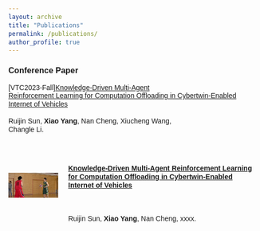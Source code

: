 ```yaml
---
layout: archive
title: "Publications"
permalink: /publications/
author_profile: true
---
```

<style>
body {
  font-family: 'Georgia', sans-serif;
  font-size: 3;
}

h1, h2, h3, h4, h5, h6 {
  font-family: 'Georgia', sans-serif;
}

/* 添加其他元素的字体样式配置，根据需要进行扩展 */
.custom-paragraph {
  margin-bottom: 8px; /* 你可以根据需要调整这个值 */
}

p {
  line-height: 1.2;
}

/* 添加到 <head> 部分或样式文件中 */
p {
  white-space: pre-line; /* 保持空白符，并允许换行 */
}

.emphasize {
  font-weight: bold; /* 强调文本，例如加粗 */
}

.container {
  display: flex; /* 启用Flexbox布局 */
  align-items: center; /* 垂直居中对齐 */
}

.image-on-left {
  width: 100px; /* 图片宽度，根据需要调整 */
  height: auto; /* 保持图片宽高比 */
  margin-right: 20px; /* 图片与文字间的间隔 */
}

.content {
  flex-grow: 1; /* 让文字部分占据剩余空间 */
}

/* 如果需要，为图片和文本内容设置间隔 */
img {
  margin-right: 20px; /* 与文本内容的间隔 */
}
</style>

### Conference Paper
[VTC2023-Fall][Knowledge-Driven Multi-Agent Reinforcement Learning for Computation Offloading in Cybertwin-Enabled Internet of Vehicles](https://arxiv.org/pdf/2308.02603.pdf)  
Ruijin Sun, **Xiao Yang**, Nan Cheng, Xiucheng Wang, Changle Li.





<div class="container">
  <img src="_pages\im001.png" alt="test" class="image-on-left" />
  <div class="content">
    <p>
      <a href="https://arxiv.org/pdf/2308.02603.pdf" class="emphasize" target="_blank">
        Knowledge-Driven Multi-Agent Reinforcement Learning for Computation Offloading in Cybertwin-Enabled Internet of Vehicles
      </a>
      <br>
      Ruijin Sun, <span class="emphasize">Xiao Yang</span>, Nan Cheng, xxxx.
    </p>
  </div>

